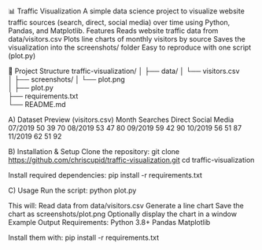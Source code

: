 📊 Traffic Visualization
A simple data science project to visualize website traffic sources (search, direct, social media) over time using Python, Pandas, and Matplotlib.
 Features
Reads website traffic data from data/visitors.csv
Plots line charts of monthly visitors by source
Saves the visualization into the screenshots/ folder
Easy to reproduce with one script (plot.py)

📂 Project Structure
traffic-visualization/
│
├── data/
│   └── visitors.csv        
│
├── screenshots/
│   └── plot.png           
│
├── plot.py                 
├── requirements.txt        
└── README.md              

A) Dataset Preview (visitors.csv)
Month	Searches	Direct	Social Media
07/2019	50	39	70
08/2019	53	47	80
09/2019	59	42	90
10/2019	56	51	87
11/2019	62	51	92

B) Installation & Setup
Clone the repository:
git clone https://github.com/chriscupid/traffic-visualization.git
cd traffic-visualization

Install required dependencies:
pip install -r requirements.txt

C) Usage
Run the script:
python plot.py

This will:
Read data from data/visitors.csv
Generate a line chart
Save the chart as screenshots/plot.png
Optionally display the chart in a window
 Example Output
 Requirements:
Python 3.8+
Pandas
Matplotlib

Install them with:
pip install -r requirements.txt
